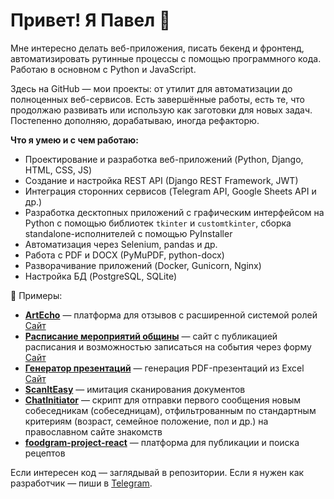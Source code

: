 # Привет! Я Павел 👋

Мне интересно делать веб-приложения, писать бекенд и фронтенд, автоматизировать рутинные процессы с помощью программного кода. Работаю в основном с Python и JavaScript.

Здесь на GitHub — мои проекты: от утилит для автоматизации до полноценных веб-сервисов. Есть завершённые работы, есть те, что продолжаю развивать или использую как заготовки для новых задач. Постепенно дополняю, дорабатываю, иногда рефакторю.

**Что я умею и с чем работаю:**

* Проектирование и разработка веб-приложений (Python, Django, HTML, CSS, JS)
* Создание и настройка REST API (Django REST Framework, JWT)
* Интеграция сторонних сервисов (Telegram API, Google Sheets API и др.)
* Разработка десктопных приложений с графическим интерфейсом на Python с помощью библиотек `tkinter` и `customtkinter`, сборка standalone-исполнителей с помощью PyInstaller
* Автоматизация через Selenium, pandas и др.
* Работа с PDF и DOCX (PyMuPDF, python-docx)
* Разворачивание приложений (Docker, Gunicorn, Nginx)
* Настройка БД (PostgreSQL, SQLite)

📌 Примеры:

* **[ArtEcho](https://github.com/HermannRorshach/artecho)** — платформа для отзывов с расширенной системой ролей
  [Сайт](https://artecho.pythonanywhere.com/demo/welcome/)
* **[Расписание мероприятий общины](https://github.com/HermannRorshach/breakfast_lecture_planner)** — сайт с публикацией расписания и возможностью записаться на события через форму
  [Сайт](https://www.malone.guru/)
* **[Генератор презентаций](https://github.com/HermannRorshach/presentation_generator)** — генерация PDF-презентаций из Excel
  [Сайт](https://createpresentation.pythonanywhere.com/)
* **[ScanItEasy](https://github.com/HermannRorshach/ScanItEasy)** — имитация сканирования документов
* **[ChatInitiator](https://github.com/HermannRorshach/ChatInitiator)** — скрипт для отправки первого сообщения новым собеседникам (собеседницам), отфильтрованным по стандартным критериям (возраст, семейное положение, пол и др.) на православном сайте знакомств
* **[foodgram-project-react](https://github.com/HermannRorshach/foodgram-project-react)** — платформа для публикации и поиска рецептов

Если интересен код — заглядывай в репозитории. Если я нужен как разработчик — пиши в [Telegram](https://t.me/realpavelb).
